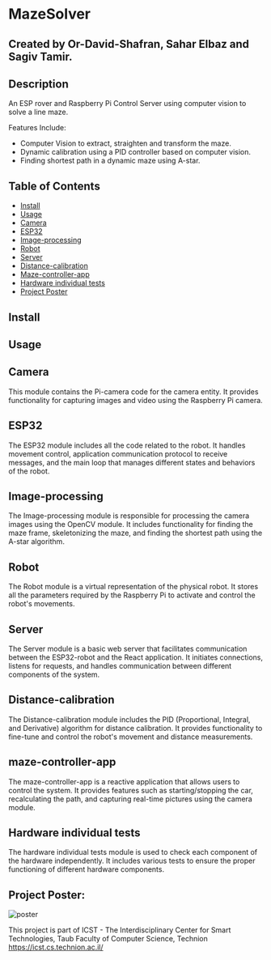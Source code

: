 # MazeSolver
## Created by Or-David-Shafran, Sahar Elbaz and Sagiv Tamir.

## Description
An ESP rover and Raspberry Pi Control Server using computer vision to solve a line maze.

Features Include:​
-  Computer Vision to extract, straighten and transform the maze​.
-  Dynamic calibration using a PID controller based on computer vision​.
-  Finding shortest path in a dynamic maze using A-star.

## Table of Contents
- [Install](#install)
- [Usage](#usage)
- [Camera](#camera)
- [ESP32](#esp32)
- [Image-processing](#image-processing)
- [Robot](#robot)
- [Server](#server)
- [Distance-calibration](#distance-calibration)
- [Maze-controller-app](#maze-controller-app)
- [Hardware individual tests](#hardware-individual-tests)
- [Project Poster](#project-poster)

## Install

## Usage

## Camera

This module contains the Pi-camera code for the camera entity. It provides functionality for capturing images and video using the Raspberry Pi camera.

## ESP32

The ESP32 module includes all the code related to the robot. It handles movement control, application communication protocol to receive messages, and the main loop that manages different states and behaviors of the robot.

## Image-processing

The Image-processing module is responsible for processing the camera images using the OpenCV module. It includes functionality for finding the maze frame, skeletonizing the maze, and finding the shortest path using the A-star algorithm.

## Robot

The Robot module is a virtual representation of the physical robot. It stores all the parameters required by the Raspberry Pi to activate and control the robot's movements.

## Server

The Server module is a basic web server that facilitates communication between the ESP32-robot and the React application. It initiates connections, listens for requests, and handles communication between different components of the system.

## Distance-calibration

The Distance-calibration module includes the PID (Proportional, Integral, and Derivative) algorithm for distance calibration. It provides functionality to fine-tune and control the robot's movement and distance measurements.

## maze-controller-app

The maze-controller-app is a reactive application that allows users to control the system. It provides features such as starting/stopping the car, recalculating the path, and capturing real-time pictures using the camera module.

## Hardware individual tests

The hardware individual tests module is used to check each component of the hardware independently. It includes various tests to ensure the proper functioning of different hardware components.

## Project Poster:
![poster](https://github.com/ordavid-s/MazeSolver/assets/73240562/d23f6bc4-4e0a-4a0d-8d07-c5c4173bc9de)

This project is part of ICST - The Interdisciplinary Center for Smart Technologies, Taub Faculty of Computer Science, Technion https://icst.cs.technion.ac.il/
